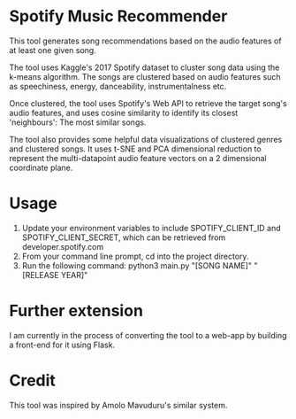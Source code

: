# Spotify Music Recommender
This tool generates song recommendations based on the audio features of at least one given song.

The tool uses Kaggle's 2017 Spotify dataset to cluster song data using the k-means algorithm. The songs are clustered based on audio features such as speechiness, energy, danceability, instrumentalness etc.

Once clustered, the tool uses Spotify's Web API to retrieve the target song's audio features, and uses cosine similarity to identify its closest 'neighbours': The most similar songs. 

The tool also provides some helpful data visualizations of clustered genres and clustered songs. It uses t-SNE and PCA dimensional reduction to represent the multi-datapoint audio feature vectors on a 2 dimensional coordinate plane.

# Usage
1. Update your environment variables to include SPOTIFY_CLIENT_ID and SPOTIFY_CLIENT_SECRET, which can be retrieved from developer.spotify.com
2. From your command line prompt, cd into the project directory.
3. Run the following command: python3 main.py "[SONG NAME]" "[RELEASE YEAR]"

# Further extension
I am currently in the process of converting the tool to a web-app by building a front-end for it using Flask.

# Credit
This tool was inspired by Amolo Mavuduru's similar system.
